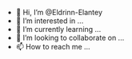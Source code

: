 - 👋 Hi, I’m @Eldrinn-Elantey
- 👀 I’m interested in ...
- 🌱 I’m currently learning ...
- 💞️ I’m looking to collaborate on ...
- 📫 How to reach me ...

<!---
Eldrinn-Elantey/Eldrinn-Elantey is a ✨ special ✨ repository because its `README.md` (this file) appears on your GitHub profile.
You can click the Preview link to take a look at your changes.
--->
